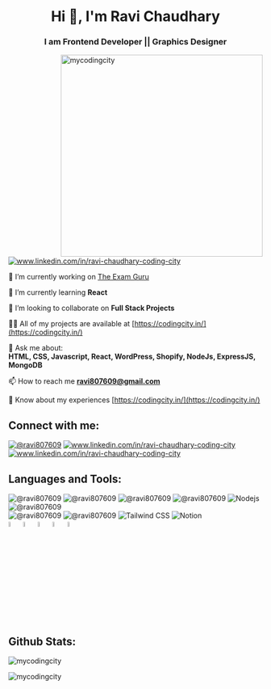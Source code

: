 
<h1 align="center">Hi 👋, I'm Ravi Chaudhary</h1>
<h3 align="center">I am Frontend Developer || Graphics Designer</h3>

<img align="right" alt="mycodingcity" width="400" src="https://user-images.githubusercontent.com/55389276/140866485-8fb1c876-9a8f-4d6a-98dc-08c4981eaf70.gif">

<p align="left"><a href="https://www.linkedin.com/in/ravi-chaudhary-coding-city/" target="blank"><img src="https://camo.githubusercontent.com/f17ba9730c27e5f1230325b94c8b68bbf3115d32650866f6e3d0ade68201beea/68747470733a2f2f696d672e736869656c64732e696f2f62616467652f4c696e6b6564496e2d2532333030373742352e7376673f6c6f676f3d6c696e6b6564696e266c6f676f436f6c6f723d7768697465" alt="www.linkedin.com/in/ravi-chaudhary-coding-city" /></a> </p>

🔭 I’m currently working on [The Exam Guru](https://www.theexamguru.com/)

🌱 I’m currently learning **React**

👯 I’m looking to collaborate on **Full Stack Projects**

👨‍💻 All of my projects are available at [https://codingcity.in/](https://codingcity.in/)

💬 Ask me about:<br>
**HTML, CSS, Javascript, React, WordPress, Shopify, NodeJs, ExpressJS, MongoDB**

📫 How to reach me **ravi807609@gmail.com**

📄 Know about my experiences [https://codingcity.in/](https://codingcity.in/)

<h2 align="left">Connect with me:</h2>

<p align="left">
<a href="https://twitter.com/@ravi807609" target="blank"><img src="https://camo.githubusercontent.com/2cbca4be42d81c6833fd417d74f5322e80861326d03d52289924138947be7b4e/68747470733a2f2f696d672e736869656c64732e696f2f62616467652f547769747465722d2532333144413146322e7376673f6c6f676f3d54776974746572266c6f676f436f6c6f723d7768697465" alt="@ravi807609" /></a>
  <a href="https://instagram.com/https://www.instagram.com/mr.chaudhary108/" target="blank"><img src="https://camo.githubusercontent.com/0641e2731604a57f9b9f2de4be17fcf1893c1fbf31dcb3e276f4281208616a1c/68747470733a2f2f696d672e736869656c64732e696f2f62616467652f496e7374616772616d2d2532334534343035462e7376673f6c6f676f3d496e7374616772616d266c6f676f436f6c6f723d7768697465" alt="www.linkedin.com/in/ravi-chaudhary-coding-city" /></a>
    <a href="https://www.linkedin.com/in/ravi-chaudhary-coding-city/" target="blank"><img src="https://camo.githubusercontent.com/f17ba9730c27e5f1230325b94c8b68bbf3115d32650866f6e3d0ade68201beea/68747470733a2f2f696d672e736869656c64732e696f2f62616467652f4c696e6b6564496e2d2532333030373742352e7376673f6c6f676f3d6c696e6b6564696e266c6f676f436f6c6f723d7768697465" alt="www.linkedin.com/in/ravi-chaudhary-coding-city" /></a>
  
</p>

<h2 align="left">Languages and Tools:</h2>

<p align="left"> <a ><img src="https://camo.githubusercontent.com/49fbb99f92674cc6825349b154b65aaf4064aec465d61e8e1f9fb99da3d922a1/68747470733a2f2f696d672e736869656c64732e696f2f62616467652f68746d6c352d2532334533344632362e7376673f7374796c653d666f722d7468652d6261646765266c6f676f3d68746d6c35266c6f676f436f6c6f723d7768697465" alt="@ravi807609" />
</a>
<a ><img src="https://camo.githubusercontent.com/e6b67b27998fca3bccf4c0ee479fc8f9de09d91f389cccfbe6cb1e29c10cfbd7/68747470733a2f2f696d672e736869656c64732e696f2f62616467652f637373332d2532333135373242362e7376673f7374796c653d666f722d7468652d6261646765266c6f676f3d63737333266c6f676f436f6c6f723d7768697465" alt="@ravi807609" />
</a>
<a ><img src="https://camo.githubusercontent.com/aeddc848275a1ffce386dc81c04541654ca07b2c43bbb8ad251085c962672aea/68747470733a2f2f696d672e736869656c64732e696f2f62616467652f6a6176617363726970742d2532333332333333302e7376673f7374796c653d666f722d7468652d6261646765266c6f676f3d6a617661736372697074266c6f676f436f6c6f723d253233463744463145" alt="@ravi807609" />
</a>
<a ><img src="https://camo.githubusercontent.com/ab4c3c731a174a63df861f7b118d6c8a6c52040a021a552628db877bd518fe84/68747470733a2f2f696d672e736869656c64732e696f2f62616467652f72656163742d2532333230323332612e7376673f7374796c653d666f722d7468652d6261646765266c6f676f3d7265616374266c6f676f436f6c6f723d253233363144414642" alt="@ravi807609" />
</a>
<a ><img src="https://camo.githubusercontent.com/7d7b100e379663ee40a20989e6c61737e6396c1dafc3a7c6d2ada8d4447eb0e4/68747470733a2f2f696d672e736869656c64732e696f2f62616467652f6e6f64652e6a732d3644413535463f7374796c653d666f722d7468652d6261646765266c6f676f3d6e6f64652e6a73266c6f676f436f6c6f723d7768697465" alt="Nodejs" />
</a>
<a ><img src="https://camo.githubusercontent.com/8286a45a106e1a3c07489f83a38159981d888518a740b59c807ffc1b7b1e2f7b/68747470733a2f2f696d672e736869656c64732e696f2f62616467652f657870726573732e6a732d2532333430346435392e7376673f7374796c653d666f722d7468652d6261646765266c6f676f3d65787072657373266c6f676f436f6c6f723d253233363144414642" alt="@ravi807609" />
</a><br>
<a ><img src="https://camo.githubusercontent.com/c839570bc71901106b11b8411d9277a6a8356a9431e4a16d6c26db82caab7d62/68747470733a2f2f696d672e736869656c64732e696f2f62616467652f4d6f6e676f44422d2532333465613934622e7376673f7374796c653d666f722d7468652d6261646765266c6f676f3d6d6f6e676f6462266c6f676f436f6c6f723d7768697465" alt="@ravi807609" />
</a>
<a ><img src="https://camo.githubusercontent.com/b768ae6e4f89b74512e6de02a8367fd71465bc3d88ef1cf2f1622e2017c32bea/68747470733a2f2f696d672e736869656c64732e696f2f62616467652f626f6f7473747261702d2532333536334437432e7376673f7374796c653d666f722d7468652d6261646765266c6f676f3d626f6f747374726170266c6f676f436f6c6f723d7768697465" alt="@ravi807609" />
</a>
<a ><img src="https://camo.githubusercontent.com/ec8056bddf659d21de39b358d9786e56731cd767117e091348411666a5e7eee6/68747470733a2f2f696d672e736869656c64732e696f2f62616467652f7461696c77696e646373732d2532333338423241432e7376673f7374796c653d666f722d7468652d6261646765266c6f676f3d7461696c77696e642d637373266c6f676f436f6c6f723d7768697465" alt="Tailwind CSS" />
</a>
<a ><img src="https://camo.githubusercontent.com/0f6325940d36137c3e77d69b0dfe0ffb33e9a1084faf9cc843a9c929a874c709/68747470733a2f2f696d672e736869656c64732e696f2f62616467652f4e6f74696f6e2d2532333030303030302e7376673f7374796c653d666f722d7468652d6261646765266c6f676f3d6e6f74696f6e266c6f676f436f6c6f723d7768697465" alt="Notion" />
</a>
<br>
<a ><img src="https://firebasestorage.googleapis.com/v0/b/my-app-efd92.appspot.com/o/1.png?alt=media&token=014fd3f5-fb79-4c6f-a662-48a808ff1f3b"  width="5%" alt="Illustrator" />
</a>
<a ><img src="https://firebasestorage.googleapis.com/v0/b/my-app-efd92.appspot.com/o/Ae.png?alt=media&token=58e89dec-d081-4baa-a46b-e44535b82c93"  width="5%" alt="After Effect" />
</a>
<a ><img src="https://firebasestorage.googleapis.com/v0/b/my-app-efd92.appspot.com/o/corel.png?alt=media&token=2820d23d-acb5-41d9-b97c-b9ecad8cfcfc"  width="5%" alt="Corel Draw" />
</a>
<a ><img src="https://firebasestorage.googleapis.com/v0/b/my-app-efd92.appspot.com/o/Pr.png?alt=media&token=831ef63d-dbac-43e7-8284-3aa53546a7d1"  width="5%" alt="Premier Pro" />
</a>
<a ><img src="https://firebasestorage.googleapis.com/v0/b/my-app-efd92.appspot.com/o/ps.png?alt=media&token=0728306a-395c-4b41-a035-857bff7ccd74"  width="5%" alt="Photoshop" />
</a>


<h2 align="left">Github Stats:</h2>

<p><img align="center" src="https://github-readme-stats.vercel.app/api/top-langs?username=mycodingcity&show_icons=true&locale=en&layout=compact" alt="mycodingcity" /></p>

<p><img align="center" src="https://github-readme-streak-stats.herokuapp.com/?user=mycodingcity&" alt="mycodingcity" /></p>

